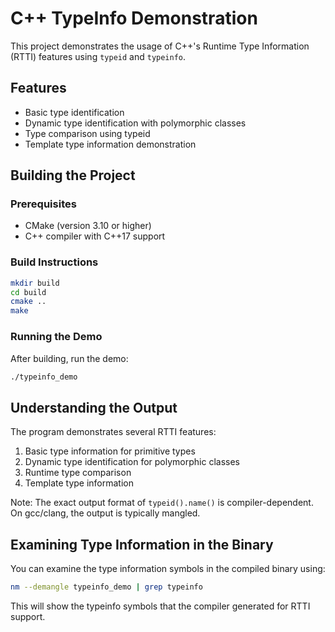 # C++ TypeInfo Demonstration

This project demonstrates the usage of C++'s Runtime Type Information (RTTI) features using `typeid` and `typeinfo`.

## Features

- Basic type identification
- Dynamic type identification with polymorphic classes
- Type comparison using typeid
- Template type information demonstration

## Building the Project

### Prerequisites

- CMake (version 3.10 or higher)
- C++ compiler with C++17 support

### Build Instructions

```bash
mkdir build
cd build
cmake ..
make
```

### Running the Demo

After building, run the demo:

```bash
./typeinfo_demo
```

## Understanding the Output

The program demonstrates several RTTI features:

1. Basic type information for primitive types
2. Dynamic type identification for polymorphic classes
3. Runtime type comparison
4. Template type information

Note: The exact output format of `typeid().name()` is compiler-dependent. On gcc/clang, the output is typically mangled.

## Examining Type Information in the Binary

You can examine the type information symbols in the compiled binary using:

```bash
nm --demangle typeinfo_demo | grep typeinfo
```

This will show the typeinfo symbols that the compiler generated for RTTI support.
